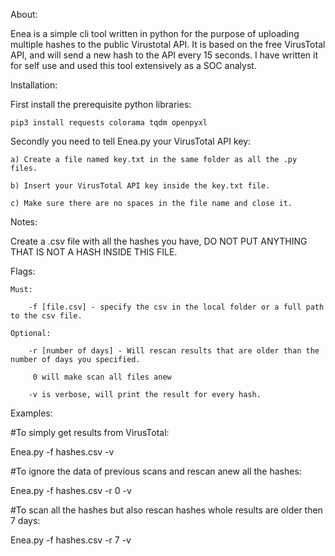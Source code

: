 About:

Enea is a simple cli tool written in python for the purpose of uploading multiple hashes to the public Virustotal API.
It is based on the free VirusTotal API, and will send a new hash to the API every 15 seconds.
I have written it for self use and used this tool extensively as a SOC analyst.

Installation:

First install the prerequisite python libraries:

    pip3 install requests colorama tqdm openpyxl

Secondly you need to tell Enea.py your VirusTotal API key:

    a) Create a file named key.txt in the same folder as all the .py files.

    b) Insert your VirusTotal API key inside the key.txt file.

    c) Make sure there are no spaces in the file name and close it.

Notes:

Create a .csv file with all the hashes you have, DO NOT PUT ANYTHING THAT IS NOT A HASH INSIDE THIS FILE.

Flags:

    Must:

        -f [file.csv] - specify the csv in the local folder or a full path to the csv file.

    Optional:

        -r [number of days] - Will rescan results that are older than the number of days you specified.

         0 will make scan all files anew

        -v is verbose, will print the result for every hash.

Examples:

#To simply get results from VirusTotal:

Enea.py -f hashes.csv -v

#To ignore the data of previous scans and rescan anew all the hashes:

Enea.py -f hashes.csv -r 0 -v


#To scan all the hashes but also rescan hashes whole results are older then 7 days:

Enea.py -f hashes.csv -r 7 -v
